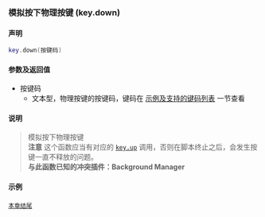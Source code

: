 ### 模拟按下物理按键 \(**key\.down**\)

#### 声明
```lua
key.down(按键码)
```


#### 参数及返回值
- 按键码
    - 文本型，物理按键的按键码，键码在 [示例及支持的键码列表](/Handbook/key/samples.md) 一节查看


#### 说明
> 模拟按下物理按键  
> **注意** 这个函数应当有对应的 [`key.up`](/Handbook/key/key.up.md) 调用，否则在脚本终止之后，会发生按键一直不释放的问题。  
> **与此函数已知的冲突插件：Background Manager**  


#### 示例  
[`本章结尾`](/Handbook/key/samples.md)  
